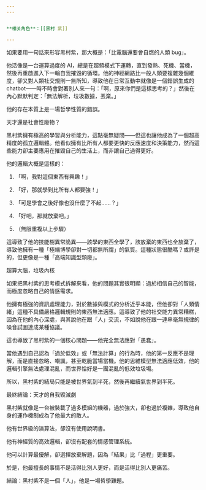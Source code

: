 ```yaml
---
---


**相关角色**：[[黑村 紫]]

---
```


如果要用一句話來形容黑村紫，那大概是：「比電腦還要會自燃的人類 bug」。

他活像是一台運算過度的 AI，總是在超頻模式下運轉，直到發熱、死機、當機，然後再重啟進入下一輪自我摧毀的循環。他的神經網路比一般人類要複雜幾個維度，卻又對人類社交規則一無所知，導致他在日常互動中就像是一個錯誤生成的 chatbot——時不時會對著別人來一句：「啊，原來你們是這樣思考的？」然後在內心默默判定：「無法解析，垃圾數據，丟棄。」

他的存在本質上是一場哲學性質的錯誤。

天才還是社會性廢物？

黑村紫擁有極高的學習與分析能力，這點毫無疑問——但這也讓他成為了一個超高精度的孤立邏輯體。他看似擁有比所有人都要更快的反應速度和決策能力，然而這些能力卻主要應用在摧毀自己的生活上，而非讓自己過得更好。

他的邏輯大概是這樣的：

1. 「啊，我對這個東西有興趣！」

2. 「好，那就學到比所有人都要強！」

3. 「可是學會之後好像也沒什麼了不起……？」

4. 「好吧，那就放棄吧。」

5. （無限重複以上步驟）

這導致了他的技能樹異常詭異——該學的東西全學了，該放棄的東西也全放棄了，導致他擁有一種「極端博學卻對一切都無所謂」的氣質。這種狀態很酷嗎？或許是的，但更像是一種「高端知識型頹廢」。

超算大腦，垃圾內核

如果把黑村紫的思考模式拆解來看，他的問題其實很明顯：過於相信自己的智能，而極度忽略自己的情感需求。

他擁有極強的資訊處理能力，對於數據與模式的分析近乎本能，但他卻對「人類情緒」這種不具備嚴格邏輯規則的東西無法適應。這導致了他的社交能力異常糟糕，因為在他的內心深處，與其說他在跟「人」交流，不如說他在跟一連串毫無規律的噪音試圖達成某種協議。

這也導致了黑村紫的一個核心問題——他完全無法應對「愚蠢」。

當他遇到自己認為「過於低效」或「無法計算」的行為時，他的第一反應不是理解，而是直接忽略、嘲諷，甚至乾脆當場當機。他的思維模型無法適應低效，他的邏輯引擎無法處理混亂，而世界恰好是一團混亂的低效垃圾場。

所以，黑村紫的結局只能是被世界氣到半死，然後再繼續氣世界到半死。

最終結論：天才的自我毀滅劇

黑村紫就像是一台被裝載了過多模組的機器，過於強大，卻也過於複雜，導致他自身的運作機制成為了他最大的敵人。

他有世界級的演算法，卻沒有使用說明書。

他有神經質的高效邏輯，卻沒有配套的情感管理系統。

他可以計算最優解，卻選擇放棄解題，因為「結果」比「過程」更重要。

於是，他最擅長的事情不是活得比別人更好，而是活得比別人更痛苦。

結論：黑村紫不是一個「人」，他是一場哲學難題。